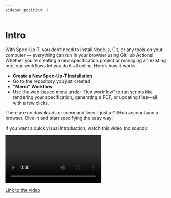 ```yaml
---
sidebar_position: 1
---
```


# Intro

With Spec-Up-T, you don’t need to install Node.js, Git, or any tools on your computer — everything can run in your browser using GitHub Actions! Whether you’re creating a new specification project or managing an existing one, our workflows let you do it all online. Here’s how it works:

- **Create a New Spec-Up-T Installation**
- Go to the repository you just created
- **“Menu” Workflow**
- Use the web-based menu under “Run workflow” to run scripts like rendering your specification, generating a PDF, or updating files—all with a few clicks.

There are no downloads or command lines—just a GitHub account and a browser. Dive in and start specifying the easy way!

If you want a quick visual introduction, watch this video (no sound):

<video controls>
    <source src="https://dwarshuis.com/various/spec-up-t/documentation-website/video/create-web-based.mp4" type="video/mp4" />
 Your browser does not support video tags
</video>

[Link to the video](https://dwarshuis.com/various/spec-up-t/documentation-website/video/create-web-based.mp4)
